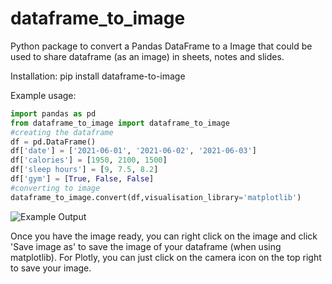 # dataframe_to_image
Python package to convert a Pandas DataFrame to a Image that could be used to share dataframe (as an image) in sheets, notes and slides.

Installation:
pip install dataframe-to-image

Example usage:

```python
import pandas as pd
from dataframe_to_image import dataframe_to_image
#creating the dataframe
df = pd.DataFrame()
df['date'] = ['2021-06-01', '2021-06-02', '2021-06-03']
df['calories'] = [1950, 2100, 1500]
df['sleep hours'] = [9, 7.5, 8.2]
df['gym'] = [True, False, False]
#converting to image
dataframe_to_image.convert(df,visualisation_library='matplotlib')
```
![Example Output](../main/images/example.png)

Once you have the image ready, you can right click on the image and click 'Save image as' to save the image of your dataframe (when using matplotlib). For Plotly, you can just click on the camera icon on the top right to save your image.
